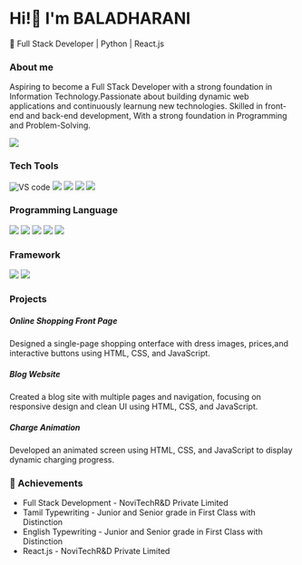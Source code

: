 

# Hi!👋 I'm BALADHARANI
🚀 Full Stack Developer | Python | React.js

### About me
Aspiring to become a Full STack Developer with a strong foundation in Information Technology.Passionate about building dynamic web applications and continuously learnung new technologies. Skilled in front-end and back-end development, With a strong foundation in Programming and Problem-Solving.

![](https://pskitservices.com/wp-content/uploads/2021/03/full-stack-php-developer.jpg)

### Tech Tools
 ![VS code](https://img.icons8.com/?size=100&id=9OGIyU8hrxW5&format=png&color=000000)
 ![](https://img.icons8.com/?size=100&id=Rc0Xn5AtE8kX&format=png&color=000000)
 ![](https://img.icons8.com/?size=100&id=iWw83PVcBpLw&format=png&color=000000)
 ![](https://img.icons8.com/?size=100&id=pGHcje298xSl&format=png&color=000000)
 ![](https://img.icons8.com/?size=100&id=aoS4Xr1gcqwp&format=png&color=000000)
 
 
 ### Programming Language
![](https://img.icons8.com/?size=100&id=20909&format=png&color=000000)
![](https://img.icons8.com/?size=100&id=21278&format=png&color=000000)
![](https://img.icons8.com/?size=100&id=laVIsJnTtYoj&format=png&color=000000)
![](https://img.icons8.com/?size=100&id=25423&format=png&color=000000)
 ![](https://img.icons8.com/?size=100&id=13441&format=png&color=000000)

### Framework
![](https://img.icons8.com/?size=100&id=hCgWxZnDjiIJ&format=png&color=000000)
![](https://img.icons8.com/?size=100&id=Rc0Xn5AtE8kX&format=png&color=000000)

### Projects
##### Online Shopping Front Page
Designed a single-page shopping onterface with dress images, prices,and interactive buttons using HTML, CSS, and JavaScript.
##### Blog Website
Created a blog site with multiple pages and navigation, focusing on responsive design and clean UI using HTML, CSS, and JavaScript.
##### Charge Animation
Developed an animated screen using HTML, CSS, and JavaScript to display dynamic charging progress.

### 🏅 Achievements
* Full Stack Development - NoviTechR&D Private Limited
* Tamil Typewriting - Junior and Senior grade in First Class with Distinction
* English Typewriting - Junior and Senior grade in First Class with Distinction
* React.js - NoviTechR&D Private Limited



